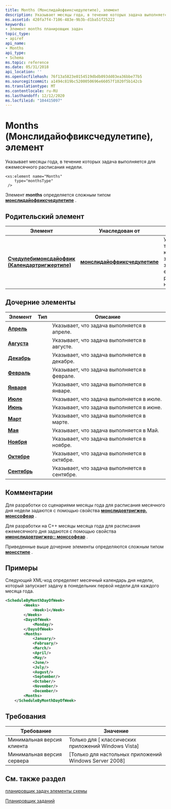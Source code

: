 ```yaml
---
title: Months (Монслидайофвиксчедулетипе), элемент
description: Указывает месяцы года, в течение которых задача выполняется для ежемесячного расписания недели.
ms.assetid: 420fa7f4-7106-483e-9b3b-d1ba51f25222
keywords:
- Элемент months планировщик задач
topic_type:
- apiref
api_name:
- Months
api_type:
- Schema
ms.topic: reference
ms.date: 05/31/2018
api_location: ''
ms.openlocfilehash: 76f13a5823e0154519dbdb093dd03ea36bbe77b5
ms.sourcegitcommit: a1494c819bc5200050696e66057f1020f5b142cb
ms.translationtype: MT
ms.contentlocale: ru-RU
ms.lasthandoff: 12/12/2020
ms.locfileid: "104415097"
---
```

# <a name="months-monthlydayofweekscheduletype-element"></a>Months (Монслидайофвиксчедулетипе), элемент

Указывает месяцы года, в течение которых задача выполняется для ежемесячного расписания недели.

``` syntax
<xs:element name="Months"
    type="monthsType"
 />
```

Элемент **months** определяется сложным типом [**монслидайофвиксчедулетипе**](taskschedulerschema-monthlydayofweekscheduletype-complextype.md) .

## <a name="parent-element"></a>Родительский элемент



| Элемент                                                                                                                            | Унаследован от                                                                                         | Описание                                                                          |
|------------------------------------------------------------------------------------------------------------------------------------|------------------------------------------------------------------------------------------------------|--------------------------------------------------------------------------------------|
| [**Счедулебимонсдайофвик (Календартригжертипе)**](taskschedulerschema-schedulebymonthdayofweek-calendartriggertype-element.md) | [**монслидайофвиксчедулетипе**](taskschedulerschema-monthlydayofweekscheduletype-complextype.md) | Указывает триггер, который запускает задание для ежемесячного расписания недели.<br/> |



## <a name="child-elements"></a>Дочерние элементы



| Элемент                                                               | Тип | Описание                                           |
|-----------------------------------------------------------------------|------|-------------------------------------------------------|
| [**Апрель**](taskschedulerschema-april-monthstype-element.md)         |      | Указывает, что задача выполняется в апреле.<br/>     |
| [**Августа**](taskschedulerschema-august-monthstype-element.md)       |      | Указывает, что задача выполняется в августе.<br/>    |
| [**Декабрь**](taskschedulerschema-december-monthstype-element.md)   |      | Указывает, что задача выполняется в декабре.<br/>  |
| [**Февраль**](taskschedulerschema-february-monthstype-element.md)   |      | Указывает, что задача выполняется в феврале.<br/>  |
| [**Января**](taskschedulerschema-january-monthstype-element.md)     |      | Указывает, что задача выполняется в январе.<br/>   |
| [**Июле**](taskschedulerschema-july-monthstype-element.md)           |      | Указывает, что задача выполняется в июле.<br/>      |
| [**Июнь**](taskschedulerschema-june-monthstype-element.md)           |      | Указывает, что задача выполняется в июне.<br/>      |
| [**Март**](taskschedulerschema-march-monthstype-element.md)         |      | Указывает, что задача выполняется в марте.<br/>     |
| [**Мая**](taskschedulerschema-may-monthstype-element.md)             |      | Указывает, что задача выполняется в Май.<br/>       |
| [**Ноября**](taskschedulerschema-november-monthstype-element.md)   |      | Указывает, что задача выполняется в ноябре.<br/>  |
| [**Октябре**](taskschedulerschema-october-monthstype-element.md)     |      | Указывает, что задача выполняется в октябре.<br/>   |
| [**Сентябрь**](taskschedulerschema-september-monthstype-element.md) |      | Указывает, что задача выполняется в сентябре.<br/> |



## <a name="remarks"></a>Комментарии

Для разработки со сценариями месяцы года для расписания месячного дня недели задаются с помощью свойства [**монслидовтригжер. монссофеар**](monthlydowtrigger-monthsofyear.md) .

Для разработки на C++ месяцы месяца года для расписания ежемесячного дня задаются с помощью свойства [**имонслидовтригжер:: монссофеар**](/windows/desktop/api/taskschd/nf-taskschd-imonthlydowtrigger-get_monthsofyear) .

Приведенные выше дочерние элементы определяются сложным типом [**монсстипе**](taskschedulerschema-monthstype-complextype.md) .

## <a name="examples"></a>Примеры

Следующий XML-код определяет месячный календарь дня недели, который запускает задачу в понедельник первой недели для каждого месяца года.


```XML
<ScheduleByMonthDayOfWeek>
        <Weeks>
            <Week>1</Week>
        </Weeks>
        <DaysOfWeek>
            <Monday/>
        </DaysOfWeek>
        <Months>
            <January/>
            <February/>
            <March/>
            <April/>
            <May/>
            <June/>
            <July/>
            <August/>
            <September/>
            <October/>
            <November/>
            <December/>
        <Months>
    </ScheduleByMonthDayOfWeek>
```



## <a name="requirements"></a>Требования



| Требование | Значение |
|-------------------------------------|------------------------------------------------------|
| Минимальная версия клиента<br/> | Только для \[ классических приложений Windows Vista\]<br/>       |
| Минимальная версия сервера<br/> | \[Только для настольных приложений Windows Server 2008\]<br/> |



## <a name="see-also"></a>См. также раздел

<dl> <dt>

[планировщик задач элементы схемы](task-scheduler-schema-elements.md)
</dt> <dt>

[Планировщик заданий](task-scheduler-start-page.md)
</dt> </dl>

 

 






